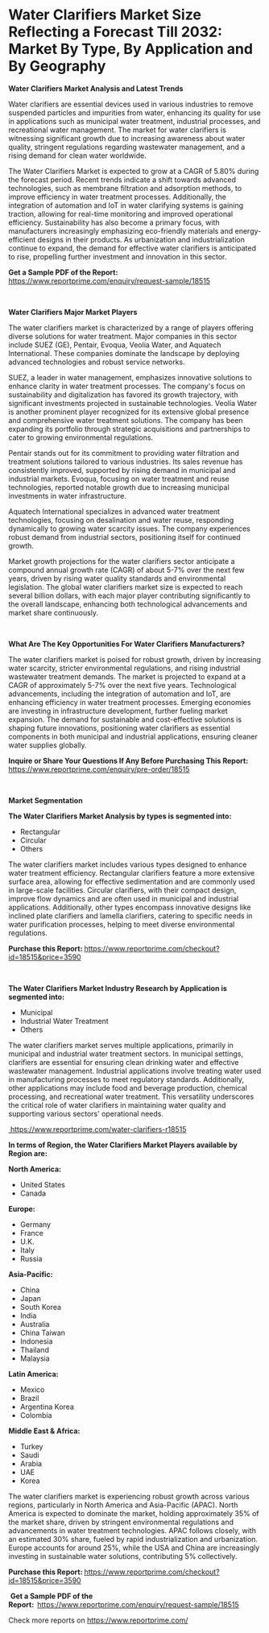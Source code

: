 <p><h1>Water Clarifiers Market Size Reflecting a Forecast Till 2032: Market By Type, By Application and By Geography</h1></p><p><strong>Water Clarifiers Market Analysis and Latest Trends</strong></p>
<p><p>Water clarifiers are essential devices used in various industries to remove suspended particles and impurities from water, enhancing its quality for use in applications such as municipal water treatment, industrial processes, and recreational water management. The market for water clarifiers is witnessing significant growth due to increasing awareness about water quality, stringent regulations regarding wastewater management, and a rising demand for clean water worldwide. </p><p>The Water Clarifiers Market is expected to grow at a CAGR of 5.80% during the forecast period. Recent trends indicate a shift towards advanced technologies, such as membrane filtration and adsorption methods, to improve efficiency in water treatment processes. Additionally, the integration of automation and IoT in water clarifying systems is gaining traction, allowing for real-time monitoring and improved operational efficiency. Sustainability has also become a primary focus, with manufacturers increasingly emphasizing eco-friendly materials and energy-efficient designs in their products. As urbanization and industrialization continue to expand, the demand for effective water clarifiers is anticipated to rise, propelling further investment and innovation in this sector.</p></p>
<p><strong>Get a Sample PDF of the Report:&nbsp;</strong> <a href="https://www.reportprime.com/enquiry/request-sample/18515?utm_campaign=3257&utm_medium=2&utm_source=Github&utm_content=ia&utm_term=19032025&utm_id=water-clarifiers">https://www.reportprime.com/enquiry/request-sample/18515</a></p>
<p>&nbsp;</p>
<p><strong>Water Clarifiers Major Market Players</strong></p>
<p><p>The water clarifiers market is characterized by a range of players offering diverse solutions for water treatment. Major companies in this sector include SUEZ (GE), Pentair, Evoqua, Veolia Water, and Aquatech International. These companies dominate the landscape by deploying advanced technologies and robust service networks.</p><p>SUEZ, a leader in water management, emphasizes innovative solutions to enhance clarity in water treatment processes. The company's focus on sustainability and digitalization has favored its growth trajectory, with significant investments projected in sustainable technologies. Veolia Water is another prominent player recognized for its extensive global presence and comprehensive water treatment solutions. The company has been expanding its portfolio through strategic acquisitions and partnerships to cater to growing environmental regulations.</p><p>Pentair stands out for its commitment to providing water filtration and treatment solutions tailored to various industries. Its sales revenue has consistently improved, supported by rising demand in municipal and industrial markets. Evoqua, focusing on water treatment and reuse technologies, reported notable growth due to increasing municipal investments in water infrastructure.</p><p>Aquatech International specializes in advanced water treatment technologies, focusing on desalination and water reuse, responding dynamically to growing water scarcity issues. The company experiences robust demand from industrial sectors, positioning itself for continued growth.</p><p>Market growth projections for the water clarifiers sector anticipate a compound annual growth rate (CAGR) of about 5-7% over the next few years, driven by rising water quality standards and environmental legislation. The global water clarifiers market size is expected to reach several billion dollars, with each major player contributing significantly to the overall landscape, enhancing both technological advancements and market share continuously.</p></p>
<p>&nbsp;</p>
<p><strong>What Are The Key Opportunities For Water Clarifiers Manufacturers?</strong></p>
<p><p>The water clarifiers market is poised for robust growth, driven by increasing water scarcity, stricter environmental regulations, and rising industrial wastewater treatment demands. The market is projected to expand at a CAGR of approximately 5-7% over the next five years. Technological advancements, including the integration of automation and IoT, are enhancing efficiency in water treatment processes. Emerging economies are investing in infrastructure development, further fueling market expansion. The demand for sustainable and cost-effective solutions is shaping future innovations, positioning water clarifiers as essential components in both municipal and industrial applications, ensuring cleaner water supplies globally.</p></p>
<p><strong>Inquire or Share Your Questions If Any Before Purchasing This Report:</strong> <a href="https://www.reportprime.com/enquiry/pre-order/18515?utm_campaign=3257&utm_medium=2&utm_source=Github&utm_content=ia&utm_term=19032025&utm_id=water-clarifiers">https://www.reportprime.com/enquiry/pre-order/18515</a></p>
<p>&nbsp;</p>
<p><strong>Market Segmentation</strong></p>
<p><strong>The Water Clarifiers Market Analysis by types is segmented into:</strong></p>
<p><ul><li>Rectangular</li><li>Circular</li><li>Others</li></ul></p>
<p><p>The water clarifiers market includes various types designed to enhance water treatment efficiency. Rectangular clarifiers feature a more extensive surface area, allowing for effective sedimentation and are commonly used in large-scale facilities. Circular clarifiers, with their compact design, improve flow dynamics and are often used in municipal and industrial applications. Additionally, other types encompass innovative designs like inclined plate clarifiers and lamella clarifiers, catering to specific needs in water purification processes, helping to meet diverse environmental regulations.</p></p>
<p><strong>Purchase this Report:&nbsp;</strong><a href="https://www.reportprime.com/checkout?id=18515&price=3590&utm_campaign=3257&utm_medium=2&utm_source=Github&utm_content=ia&utm_term=19032025&utm_id=water-clarifiers">https://www.reportprime.com/checkout?id=18515&price=3590</a></p>
<p>&nbsp;</p>
<p><strong>The Water Clarifiers Market Industry Research by Application is segmented into:</strong></p>
<p><ul><li>Municipal</li><li>Industrial Water Treatment</li><li>Others</li></ul></p>
<p><p>The water clarifiers market serves multiple applications, primarily in municipal and industrial water treatment sectors. In municipal settings, clarifiers are essential for ensuring clean drinking water and effective wastewater management. Industrial applications involve treating water used in manufacturing processes to meet regulatory standards. Additionally, other applications may include food and beverage production, chemical processing, and recreational water treatment. This versatility underscores the critical role of water clarifiers in maintaining water quality and supporting various sectors' operational needs.</p></p>
<p><a href="https://www.reportprime.com/water-clarifiers-r18515?utm_campaign=3257&utm_medium=2&utm_source=Github&utm_content=ia&utm_term=19032025&utm_id=water-clarifiers">&nbsp;https://www.reportprime.com/water-clarifiers-r18515</a></p>
<p><strong>In terms of Region, the Water Clarifiers Market Players available by Region are:</strong></p>
<p>
    <p> <strong> North America: </strong>
        <ul>
            <li>United States</li>
            <li>Canada</li>
        </ul>
        </p> 
    <p> <strong> Europe: </strong>
        <ul>
            <li>Germany</li>
            <li>France</li>
            <li>U.K.</li>
            <li>Italy</li>
            <li>Russia</li>
        </ul>
        </p> 
    <p> <strong> Asia-Pacific: </strong>
        <ul>
            <li>China</li>
            <li>Japan</li>
            <li>South Korea</li>
            <li>India</li>
            <li>Australia</li>
            <li>China Taiwan</li>
            <li>Indonesia</li>
            <li>Thailand</li>
            <li>Malaysia</li>
        </ul>
        </p> 
    <p> <strong> Latin America: </strong>
        <ul>
            <li>Mexico</li>
            <li>Brazil</li>
            <li>Argentina Korea</li>
            <li>Colombia</li>
        </ul>
        </p> 
    <p> <strong> Middle East & Africa: </strong>
        <ul>
            <li>Turkey</li>
            <li>Saudi</li>
            <li>Arabia</li>
            <li>UAE</li>
            <li>Korea</li>
        </ul>
    </p>
    </p>
<p><p>The water clarifiers market is experiencing robust growth across various regions, particularly in North America and Asia-Pacific (APAC). North America is expected to dominate the market, holding approximately 35% of the market share, driven by stringent environmental regulations and advancements in water treatment technologies. APAC follows closely, with an estimated 30% share, fueled by rapid industrialization and urbanization. Europe accounts for around 25%, while the USA and China are increasingly investing in sustainable water solutions, contributing 5% collectively.</p></p>
<p><strong>Purchase this Report: </strong><a href="https://www.reportprime.com/checkout?id=18515&price=3590&utm_campaign=3257&utm_medium=2&utm_source=Github&utm_content=ia&utm_term=19032025&utm_id=water-clarifiers">https://www.reportprime.com/checkout?id=18515&price=3590</a></p>
<p>&nbsp;<strong>Get a Sample PDF of the Report:&nbsp;&nbsp;</strong><a href="https://www.reportprime.com/enquiry/request-sample/18515?utm_campaign=3257&utm_medium=2&utm_source=Github&utm_content=ia&utm_term=19032025&utm_id=water-clarifiers">https://www.reportprime.com/enquiry/request-sample/18515</a></p>
<p><strong></strong></p>
<p>Check more reports on <a href="https://www.reportprime.com/?utm_campaign=3257&utm_medium=2&utm_source=Github&utm_content=ia&utm_term=19032025&utm_id=water-clarifiers">https://www.reportprime.com/</a></p>